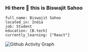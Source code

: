 ### Hi there 👋 this is Biswajit Sahoo
`full_name: Biswajit Sahoo` <br />
`located_in: India` <br />
`job: Student` <br />
`education: [B.tech]` <br />
`currently_learning: ["React"]`

![Github Activity Graph](https://activity-graph.herokuapp.com/graph?username=BISWAJIT-7&bg_color=2B7A0B&color=5B318&line=7DCE13&point=FFFFFF&hide_border=false)

<!--
**BISWAJIT-7/BISWAJIT-7** is a ✨ _special_ ✨ repository because its `README.md` (this file) appears on your GitHub profile.

Here are some ideas to get you started:

- 🔭 I’m currently working on ...
- 🌱 I’m currently learning ...
- 👯 I’m looking to collaborate on ...
- 🤔 I’m looking for help with ...
- 💬 Ask me about ...
- 📫 How to reach me: ...
- 😄 Pronouns: ...
- ⚡ Fun fact: ...
-->
